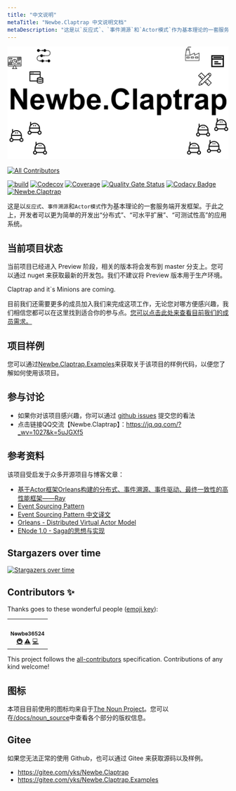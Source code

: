 ```yaml
---
title: "中文说明"
metaTitle: "Newbe.Claptrap 中文说明文档"
metaDescription: "这是以`反应式`、`事件溯源`和`Actor模式`作为基本理论的一套服务端开发框架。于此之上，开发者可以更为简单的开发出“分布式”、“可水平扩展”、“可测试性高”的应用系统。"
---
```


![Newbe.Claptrap](https://raw.githubusercontent.com/newbe36524/Newbe.Claptrap/develop/docs/main_banner.png)

<!-- ALL-CONTRIBUTORS-BADGE:START - Do not remove or modify this section -->
[![All Contributors](https://img.shields.io/badge/all_contributors-1-orange.svg?style=flat-square)](#contributors-)
<!-- ALL-CONTRIBUTORS-BADGE:END -->

[![build](https://github.com/newbe36524/Newbe.Claptrap/workflows/Claptrap/badge.svg)](https://github.com/newbe36524/Newbe.Claptrap/actions) [![Codecov](https://img.shields.io/codecov/c/github/newbe36524/Newbe.Claptrap)](https://codecov.io/gh/newbe36524/Newbe.Claptrap) [![Coverage](https://sonarcloud.io/api/project_badges/measure?project=newbe36524_Newbe.Claptrap&metric=coverage)](https://sonarcloud.io/dashboard?id=newbe36524_Newbe.Claptrap) [![Quality Gate Status](https://sonarcloud.io/api/project_badges/measure?project=newbe36524_Newbe.Claptrap&metric=alert_status)](https://sonarcloud.io/dashboard?id=newbe36524_Newbe.Claptrap) [![Codacy Badge](https://api.codacy.com/project/badge/Grade/1fd0e7443364414ca0003dab27f9f9b8)](https://www.codacy.com/manual/472158246/Newbe.Claptrap?utm_source=github.com&utm_medium=referral&utm_content=newbe36524/Newbe.Claptrap&utm_campaign=Badge_Grade) [![Newbe.Claptrap](https://img.shields.io/nuget/v/Newbe.Claptrap?label=Newbe.Claptrap%20nuget&logo=Newbe.Claptrap&style=flat-square)](https://www.nuget.org/packages/Newbe.Claptrap/)

这是以`反应式`、`事件溯源`和`Actor模式`作为基本理论的一套服务端开发框架。于此之上，开发者可以更为简单的开发出“分布式”、“可水平扩展”、“可测试性高”的应用系统。

## 当前项目状态

当前项目已经进入 Preview 阶段，相关的版本将会发布到 master 分支上。您可以通过 nuget 来获取最新的开发包。我们不建议将 Preview 版本用于生产环境。

Claptrap and it`s Minions are coming.

目前我们还需要更多的成员加入我们来完成这项工作，无论您对哪方便感兴趣，我们相信您都可以在这里找到适合你的参与点。[您可以点击此处来查看目前我们的成员需求。](docs/Teams-zh_Hans.md)

## 项目样例

您可以通过[Newbe.Claptrap.Examples](https://github.com/newbe36524/Newbe.Claptrap.Examples)来获取关于该项目的样例代码，以便您了解如何使用该项目。

## 参与讨论

- 如果你对该项目感兴趣，你可以通过 [github issues](https://github.com/newbe36524/Newbe.Claptrap/issues) 提交您的看法
- 点击链接QQ交流【Newbe.Claptrap】：<https://jq.qq.com/?_wv=1027&k=5uJGXf5>

## 参考资料

该项目受启发于众多开源项目与博客文章：

- [基于Actor框架Orleans构建的分布式、事件溯源、事件驱动、最终一致性的高性能框架——Ray](https://github.com/RayTale/Ray)
- [Event Sourcing Pattern](https://docs.microsoft.com/en-us/previous-versions/msp-n-p/dn589792%28v%3dpandp.10%29)
- [Event Sourcing Pattern 中文译文](https://www.infoq.cn/article/event-sourcing)
- [Orleans - Distributed Virtual Actor Model](https://github.com/dotnet/orleans)
- [ENode 1.0 - Saga的思想与实现](http://www.cnblogs.com/netfocus/p/3149156.html)

## Stargazers over time

[![Stargazers over time](https://starchart.cc/newbe36524/Newbe.Claptrap.svg)](https://starchart.cc/newbe36524/Newbe.Claptrap)
## Contributors ✨

Thanks goes to these wonderful people ([emoji key](https://allcontributors.org/docs/en/emoji-key)):

<!-- ALL-CONTRIBUTORS-LIST:START - Do not remove or modify this section -->
<!-- prettier-ignore-start -->
<!-- markdownlint-disable -->
<table>
  <tr>
    <td align="center"><a href="https://www.newbe.pro"><img src="https://avatars1.githubusercontent.com/u/7685462?v=4" width="100px;" alt=""/><br /><sub><b>Newbe36524</b></sub></a><br /><a href="#infra-newbe36524" title="Infrastructure (Hosting, Build-Tools, etc)">🚇</a> <a href="https://github.com/newbe36524/Newbe.Claptrap/commits?author=newbe36524" title="Tests">⚠️</a> <a href="https://github.com/newbe36524/Newbe.Claptrap/commits?author=newbe36524" title="Code">💻</a></td>
  </tr>
</table>

<!-- markdownlint-enable -->
<!-- prettier-ignore-end -->
<!-- ALL-CONTRIBUTORS-LIST:END -->

This project follows the [all-contributors](https://github.com/all-contributors/all-contributors) specification. Contributions of any kind welcome!

## 图标

本项目目前使用的图标均来自于[The Noun Project](https://thenounproject.com/)。您可以在[/docs/noun_source](/docs/noun_source)中查看各个部分的版权信息。

## Gitee

如果您无法正常的使用 Github，也可以通过 Gitee 来获取源码以及样例。

- <https://gitee.com/yks/Newbe.Claptrap>
- <https://gitee.com/yks/Newbe.Claptrap.Examples>